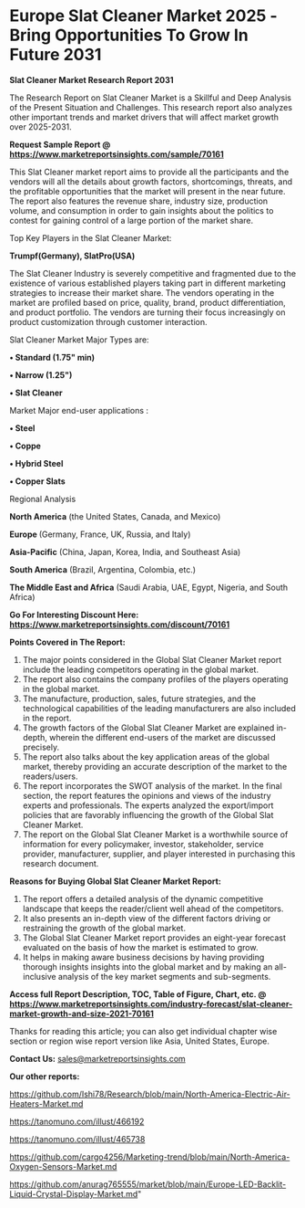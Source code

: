 # Europe Slat Cleaner Market 2025 -Bring Opportunities To Grow In Future 2031

<strong>Slat Cleaner Market Research Report 2031</strong>

The Research Report on Slat Cleaner Market is a Skillful and Deep Analysis of the Present Situation and Challenges. This research report also analyzes other important trends and market drivers that will affect market growth over 2025-2031.

<strong>Request Sample Report @ <a href=https://www.marketreportsinsights.com/sample/70161>https://www.marketreportsinsights.com/sample/70161</a></strong>

This Slat Cleaner market report aims to provide all the participants and the vendors will all the details about growth factors, shortcomings, threats, and the profitable opportunities that the market will present in the near future. The report also features the revenue share, industry size, production volume, and consumption in order to gain insights about the politics to contest for gaining control of a large portion of the market share.

Top Key Players in the Slat Cleaner Market:

<strong>Trumpf(Germany), SlatPro(USA)</strong>

The Slat Cleaner Industry is severely competitive and fragmented due to the existence of various established players taking part in different marketing strategies to increase their market share. The vendors operating in the market are profiled based on price, quality, brand, product differentiation, and product portfolio. The vendors are turning their focus increasingly on product customization through customer interaction.

Slat Cleaner Market Major Types are:

<strong>• Standard (1.75&#34; min) 

• Narrow (1.25&#34;)

• Slat Cleaner</strong>

Market Major end-user applications :

<strong>• Steel

• Coppe

• Hybrid Steel

• Copper Slats</strong>

Regional Analysis

</u><strong><b>North America</b></strong> (the United States, Canada, and Mexico)

<strong><b>Europe </b></strong>(Germany, France, UK, Russia, and Italy)

<strong><b>Asia-Pacific</b></strong> (China, Japan, Korea, India, and Southeast Asia)

<strong><b>South America</b></strong> (Brazil, Argentina, Colombia, etc.)

<strong><b>The Middle East and Africa</b></strong> (Saudi Arabia, UAE, Egypt, Nigeria, and South Africa)

<strong>Go For Interesting Discount Here: <a href=https://www.marketreportsinsights.com/discount/70161>https://www.marketreportsinsights.com/discount/70161</a></strong>

<strong>Points Covered in The Report:</strong>
<ol>
  <li>The major points considered in the Global Slat Cleaner Market report include the leading competitors operating in the global market.</li>
  <li>The report also contains the company profiles of the players operating in the global market.</li>
  <li>The manufacture, production, sales, future strategies, and the technological capabilities of the leading manufacturers are also included in the report.</li>
  <li>The growth factors of the Global Slat Cleaner Market are explained in-depth, wherein the different end-users of the market are discussed precisely.</li>
  <li>The report also talks about the key application areas of the global market, thereby providing an accurate description of the market to the readers/users.</li>
  <li>The report incorporates the SWOT analysis of the market. In the final section, the report features the opinions and views of the industry experts and professionals. The experts analyzed the export/import policies that are favorably influencing the growth of the Global Slat Cleaner Market.</li>
  <li>The report on the Global Slat Cleaner Market is a worthwhile source of information for every policymaker, investor, stakeholder, service provider, manufacturer, supplier, and player interested in purchasing this research document.</li>
</ol>
<strong>Reasons for Buying Global Slat Cleaner Market Report:</strong>

<ol>
  <li>The report offers a detailed analysis of the dynamic competitive landscape that keeps the reader/client well ahead of the competitors.</li>
  <li>It also presents an in-depth view of the different factors driving or restraining the growth of the global market.</li>
  <li>The Global Slat Cleaner Market report provides an eight-year forecast evaluated on the basis of how the market is estimated to grow.</li>
  <li>It helps in making aware business decisions by having providing thorough insights insights into the global market and by making an all-inclusive analysis of the key market segments and sub-segments.</li>
</ol>
<strong>Access full Report Description, TOC, Table of Figure, Chart, etc. @ <a href=https://www.marketreportsinsights.com/industry-forecast/slat-cleaner-market-growth-and-size-2021-70161>https://www.marketreportsinsights.com/industry-forecast/slat-cleaner-market-growth-and-size-2021-70161</a></strong>


Thanks for reading this article; you can also get individual chapter wise section or region wise report version like Asia, United States, Europe.

<strong>Contact Us:</strong>
sales@marketreportsinsights.com

<strong>Our other reports:</strong>

<a href=https://github.com/Ishi78/Research/blob/main/North-America-Electric-Air-Heaters-Market.md>https://github.com/Ishi78/Research/blob/main/North-America-Electric-Air-Heaters-Market.md</a>

<a href=https://tanomuno.com/illust/466192>https://tanomuno.com/illust/466192</a>

<a href=https://tanomuno.com/illust/465738>https://tanomuno.com/illust/465738</a>

<a href=https://github.com/cargo4256/Marketing-trend/blob/main/North-America-Oxygen-Sensors-Market.md>https://github.com/cargo4256/Marketing-trend/blob/main/North-America-Oxygen-Sensors-Market.md</a>

<a href=https://github.com/anurag765555/market/blob/main/Europe-LED-Backlit-Liquid-Crystal-Display-Market.md>https://github.com/anurag765555/market/blob/main/Europe-LED-Backlit-Liquid-Crystal-Display-Market.md</a>"
